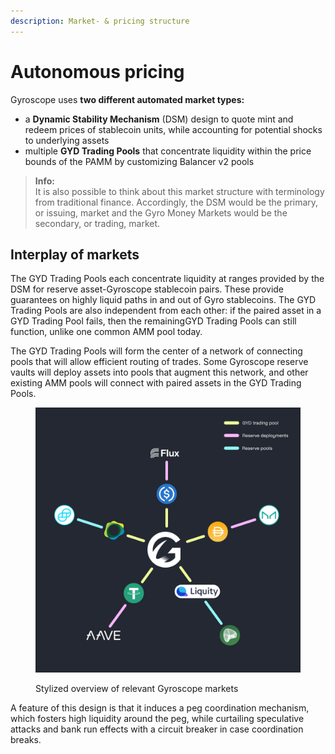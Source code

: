```yaml
---
description: Market- & pricing structure
---
```


# Autonomous pricing

Gyroscope uses **two different automated market types:**

* a **Dynamic Stability Mechanism** (DSM) design to quote mint and redeem prices of stablecoin units, while accounting for potential shocks to underlying assets
* multiple **GYD Trading Pools** that concentrate liquidity within the price bounds of the PAMM by customizing Balancer v2 pools

> **Info:**  
> It is also possible to think about this market structure with terminology from traditional finance. Accordingly, the DSM would be the primary, or issuing, market and the Gyro Money Markets would be the secondary, or trading, market.

## Interplay of markets

The GYD Trading Pools each concentrate liquidity at ranges provided by the DSM for reserve asset-Gyroscope stablecoin pairs. These provide guarantees on highly liquid paths in and out of Gyro stablecoins. The GYD Trading Pools are also independent from each other: if the paired asset in a GYD Trading Pool fails, then the remainingGYD Trading Pools can still function, unlike one common AMM pool today.&#x20;

The GYD Trading Pools will form the center of a network of connecting pools that will allow efficient routing of trades. Some Gyroscope reserve vaults will deploy assets into pools that augment this network, and other existing AMM pools will connect with paired assets in the GYD Trading Pools.

<figure><img src="../../../assets/image (4).png" alt=""><figcaption><p>Stylized overview of relevant Gyroscope markets</p></figcaption></figure>

A feature of this design is that it induces a peg coordination mechanism, which fosters high liquidity around the peg, while curtailing speculative attacks and bank run effects with a circuit breaker in case coordination breaks.
